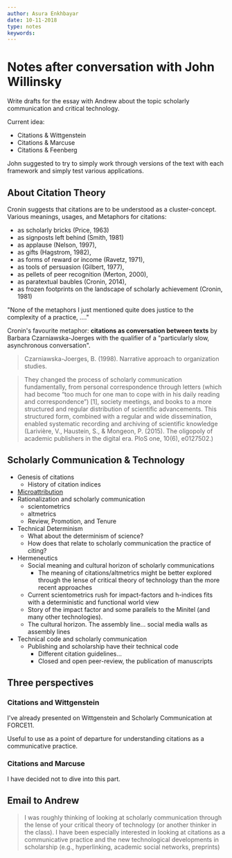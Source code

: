 ```yaml
---
author: Asura Enkhbayar
date: 10-11-2018
type: notes
keywords:
---
```


# Notes after conversation with John Willinsky

Write drafts for the essay with Andrew about the topic scholarly communication and critical technology.

Current idea:

- Citations & Wittgenstein
- Citations & Marcuse
- Citations & Feenberg

John suggested to try to simply work through versions of the text with each framework and simply test various applications.

## About Citation Theory

Cronin suggests that citations are to be understood as a cluster-concept. Various meanings, usages, and
Metaphors for citations:

- as scholarly bricks (Price, 1963)
- as signposts left behind (Smith, 1981)
- as applause (Nelson, 1997),
- as gifts (Hagstrom, 1982),
- as forms of reward or income (Ravetz, 1971),
- as tools of persuasion (Gilbert, 1977),
- as pellets of peer recognition (Merton, 2000),
- as paratextual baubles (Cronin, 2014),
- as frozen footprints on the landscape of scholarly achievement (Cronin, 1981)

"None of the metaphors I just mentioned quite does justice to the complexity of a practice, ...."

Cronin's favourite metaphor: **citations as conversation between texts** by Barbara Czarniawska-Joerges with the qualifier of a "particularly slow, asynchronous conversation".

> Czarniawska-Joerges, B. (1998). Narrative approach to organization studies.

> They changed the process of scholarly communication fundamentally, from personal correspondence through letters (which had become “too much for one man to cope with in his daily reading and correspondence”) [1], society meetings, and books to a more structured and regular distribution of scientific advancements. This structured form, combined with a regular and wide dissemination, enabled systematic recording and archiving of scientific knowledge (Larivière, V., Haustein, S., & Mongeon, P. (2015). The oligopoly of academic publishers in the digital era. PloS one, 10(6), e0127502.)

## Scholarly Communication & Technology

- Genesis of citations
    - History of citation indices
- [Microattribution](https://en.wikipedia.org/wiki/Microattribution)
- Rationalization and scholarly communication
    - scientometrics
    - altmetrics
    - Review, Promotion, and Tenure
- Technical Determinism
    - What about the determinism of science?
    - How does that relate to scholarly communication the practice of citing?
- Hermeneutics
    - Social meaning and cultural horizon of scholarly communications
        - The meaning of citations/altmetrics might be better explored through the lense of critical theory of technology than the more recent approaches
    - Current scientometrics rush for impact-factors and h-indices fits with a deterministic and functional world view
    - Story of the impact factor and some parallels to the Minitel (and many other technologies).
    - The cultural horizon. The assembly line... social media walls as assembly lines
- Technical code and scholarly communication
    - Publishing and scholarship have their technical code
        - Different citation guidelines...
        - Closed and open peer-review, the publication of manuscripts




## Three perspectives

### Citations and Wittgenstein

I've already presented on Wittgenstein and Scholarly Communication at FORCE11.

Useful to use as a point of departure for understanding citations as a communicative practice.

### Citations and Marcuse

I have decided not to dive into this part.

## Email to Andrew

> I was roughly thinking of looking at scholarly communication through the lense of your critical theory of technology (or another thinker in the class). I have been especially interested in looking at citations as a communicative practice and the new technological developments in scholarship (e.g., hyperlinking, academic social networks, preprints)
